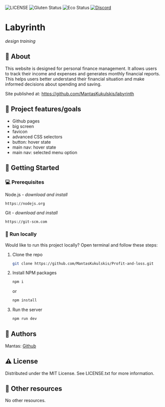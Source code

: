 ![LICENSE](https://img.shields.io/badge/license-MIT-blue.svg?style=flat-square)
![Gluten Status](https://img.shields.io/badge/Gluten-Free-green.svg)
![Eco Status](https://img.shields.io/badge/ECO-Friendly-green.svg)
[![Discord](https://discord.com/api/guilds/571393319201144843/widget.png)](https://discord.gg/dRwW4rw)

# Labyrinth

_design training_

## 🌟 About

This website is designed for personal finance management. It allows users to track their income and expenses and generates monthly financial reports. This helps users better understand their financial situation and make informed decisions about spending and saving.

Site published at: https://github.com/MantasKukulskis/labyrinth

## 🎯 Project features/goals

- Github pages
- big screen
- favicon
- advanced CSS selectors
- button: hover state
- main nav: hover state
- main nav: selected menu option

## 🧰 Getting Started

### 💻 Prerequisites

Node.js - _download and install_

```
https://nodejs.org
```

Git - _download and install_

```
https://git-scm.com
```

### 🏃 Run locally

Would like to run this project locally? Open terminal and follow these steps:

1. Clone the repo
   ```sh
   git clone https://github.com/MantasKukulskis/Profit-and-loss.git
   ```
2. Install NPM packages
   ```sh
   npm i
   ```
   or
   ```sh
   npm install
   ```
3. Run the server
   ```sh
   npm run dev
   ```

## 🎅 Authors

Mantas: [Github](https://github.com/MantasKukulskis)

## ⚠️ License

Distributed under the MIT License. See LICENSE.txt for more information.

## 🔗 Other resources

No other resources.
